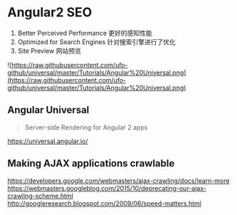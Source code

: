 # Angular2 SEO  

1. Better Perceived Performance 更好的感知性能  
2. Optimized for Search Engines 针对搜索引擎进行了优化  
3. Site Preview 网站预览 

![https://raw.githubusercontent.com/ufo-github/universal/master/Tutorials/Angular%20Universal.png](https://raw.githubusercontent.com/ufo-github/universal/master/Tutorials/Angular%20Universal.png)

## Angular Universal 
> Server-side Rendering for Angular 2 apps  

https://universal.angular.io/  


## Making AJAX applications crawlable  
https://developers.google.com/webmasters/ajax-crawling/docs/learn-more  
https://webmasters.googleblog.com/2015/10/deprecating-our-ajax-crawling-scheme.html  
http://googleresearch.blogspot.com/2009/06/speed-matters.html  





